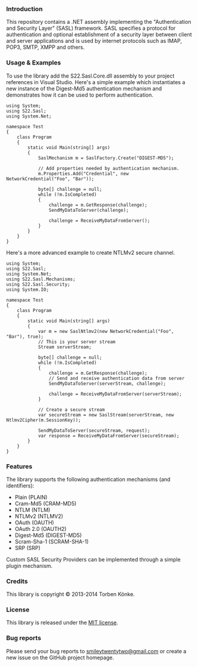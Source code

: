 ### Introduction

This repository contains a .NET assembly implementing the "Authentication and Security Layer" (SASL)
framework. SASL specifies a protocol for authentication and optional establishment of a security
layer between client and server applications and is used by internet protocols such as IMAP, POP3,
SMTP, XMPP and others.


### Usage & Examples

To use the library add the S22.Sasl.Core.dll assembly to your project references in Visual Studio. Here's
a simple example which instantiates a new instance of the Digest-Md5 authentication mechanism and
demonstrates how it can be used to perform authentication.

    using System;
    using S22.Sasl;
    using System.Net;

    namespace Test
    {
        class Program
        {
            static void Main(string[] args)
            {
                SaslMechanism m = SaslFactory.Create("DIGEST-MD5");

                // Add properties needed by authentication mechanism.
                m.Properties.Add("Credential", new NetworkCredential("Foo", "Bar"));

                byte[] challenge = null;
                while (!m.IsCompleted)
                {
                    challenge = m.GetResponse(challenge);
                    SendMyDataToServer(challenge);

                    challenge = ReceiveMyDataFromServer();
                }
            }
        }
    }

Here's a more advanced example to create NTLMv2 secure channel.

    using System;
    using S22.Sasl;
    using System.Net;
    using S22.Sasl.Mechanisms;
    using S22.Sasl.Security;
    using System.IO;

    namespace Test
    {
        class Program
        {
            static void Main(string[] args)
            {
                var m = new SaslNtlmv2(new NetworkCredential("Foo", "Bar"), true);
                // This is your server stream
                Stream serverStream;

                byte[] challenge = null;
                while (!m.IsCompleted)
                {
                    challenge = m.GetResponse(challenge);
                    // Send and receive authentication data from server
                    SendMyDataToServer(serverStream, challenge);

                    challenge = ReceiveMyDataFromServer(serverStream);
                }

                // Create a secure stream
                var secureStream = new SaslStream(serverStream, new Ntlmv2Cipher(m.SessionKey));

                SendMyDataToServer(secureStream, request);
                var response = ReceiveMyDataFromServer(secureStream);
            }
        }
    }


### Features

The library supports the following authentication mechanisms (and identifiers):
 * Plain (PLAIN)
 * Cram-Md5 (CRAM-MD5)
 * NTLM (NTLM)
 * NTLMv2 (NTLMV2)
 * OAuth (OAUTH)
 * OAuth 2.0 (OAUTH2)
 * Digest-Md5 (DIGEST-MD5)
 * Scram-Sha-1 (SCRAM-SHA-1)
 * SRP (SRP)

Custom SASL Security Providers can be implemented through a simple plugin
mechanism.


### Credits

This library is copyright © 2013-2014 Torben Könke.



### License

This library is released under the [MIT license](https://github.com/smiley22/S22.Sasl/blob/master/License.md).


### Bug reports

Please send your bug reports to [smileytwentytwo@gmail.com](mailto:smileytwentytwo@gmail.com) or create a new
issue on the GitHub project homepage.
